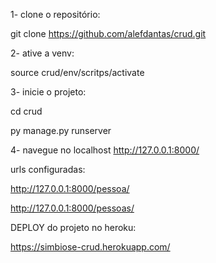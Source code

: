 1- clone o repositório:

  git clone  https://github.com/alefdantas/crud.git
  
2- ative a venv:

  source crud/env/scritps/activate
  
3- inicie o projeto:

  cd crud
  
  py manage.py runserver
  
4- navegue no localhost http://127.0.0.1:8000/

  urls configuradas:
  
  http://127.0.0.1:8000/pessoa/
  
  http://127.0.0.1:8000/pessoas/



DEPLOY do projeto no heroku:  

https://simbiose-crud.herokuapp.com/
